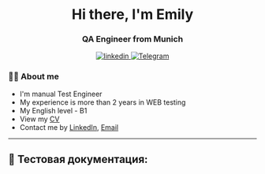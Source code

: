 <div id="header" align="center">
<h1>Hi there, I'm Emily</h1>
<h3>QA Engineer from Munich</h3>
</div>

[//]: # (![Header]&#40;https://github.com/Emily-code/Emily-code/blob/main/assets/heading-of-qa-automation-what-is-it-and-why-do-you-need-it.jpg&#41;)

<div id="socials" align="center">
<a href="https://www.linkedin.com/in/emily-askarova/">
    <img src="https://img.shields.io/badge/LinkedIn-blue?style=for-the-badge&logo=linkedin&logoColor=white" alt="linkedin"/>
</a>
<a href="https://t.me/AskEmy">
    <img src="https://img.shields.io/badge/Telegram-blue?style=for-the-badge&logo=Telegram&logoColor=white" alt="Telegram"/>
</a>
</div>


### :raising_hand_woman: About me
 

- I'm manual Test Engineer
- My experience is more than 2 years in WEB testing
- My English level - B1
- View my [CV]()
- Contact me by [LinkedIn](https://www.linkedin.com/in/emily-askarova/), [Email](mailto:emily.ravilevna@gmail.com)


---


## :page_with_curl: Тестовая документация:




